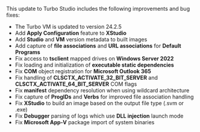 This update to Turbo Studio includes the following improvements and bug fixes:

- The Turbo VM is updated to version 24.2.5
- Add **Apply Configuration** feature to **XStudio**
- Add **Studio** and **VM** version metadata to built images
- Add capture of **file associations** and **URL associations** for **Default Programs**
- Fix access to **tsclient** mapped drives on **Windows Server 2022**
- Fix loading and initialization of **executable static dependencies**
- Fix **COM** object registration for **Microsoft Outlook 365**
- Fix handling of **CLSCTX_ACTIVATE_32_BIT_SERVER** and **CLSCTX_ACTIVATE_64_BIT_SERVER** COM flags
- Fix **manifest** dependency resolution when using wildcard architecture
- Fix capture of **ProgIDs** and **Verbs** for improved file association handling
- Fix **XStudio** to build an image based on the output file type (.svm or .exe)
- Fix **Debugger** parsing of logs which use **DLL injection** launch mode
- Fix **Microsoft App-V** package import of system binaries



